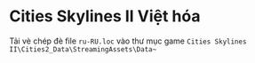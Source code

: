# Cities Skylines II Việt hóa

Tải vè chép đè file ```ru-RU.loc``` vào thư mục game 
```Cities Skylines II\Cities2_Data\StreamingAssets\Data~```
